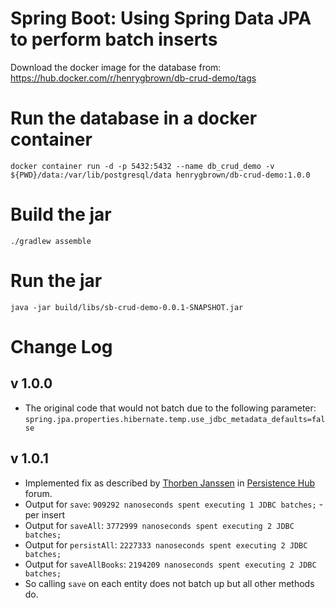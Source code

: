 # Spring Boot: Using Spring Data JPA to perform batch inserts

Download the docker image for the database from: https://hub.docker.com/r/henrygbrown/db-crud-demo/tags

# Run the database in a docker container

```shell
docker container run -d -p 5432:5432 --name db_crud_demo -v ${PWD}/data:/var/lib/postgresql/data henrygbrown/db-crud-demo:1.0.0
```

# Build the jar

```shell
./gradlew assemble
```

# Run the jar

```shell
java -jar build/libs/sb-crud-demo-0.0.1-SNAPSHOT.jar
```

# Change Log

## v 1.0.0

- The original code that would not batch due to the following parameter: `spring.jpa.properties.hibernate.temp.use_jdbc_metadata_defaults=false`

## v 1.0.1

- Implemented fix as described by [Thorben Janssen](https://thorben-janssen.com/membership/forums/topic/help-with-batch-inserts-using-spring-data-jpa/) in [Persistence Hub](https://thorben-janssen.com/membership/) forum.
- Output for `save`: `909292 nanoseconds spent executing 1 JDBC batches;` - per insert
- Output for `saveAll`: `3772999 nanoseconds spent executing 2 JDBC batches;`
- Output for `persistAll`: `2227333 nanoseconds spent executing 2 JDBC batches;`
- Output for `saveAllBooks`: `2194209 nanoseconds spent executing 2 JDBC batches;`
- So calling `save` on each entity does not batch up but all other methods do.

